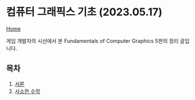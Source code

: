 # 컴퓨터 그래픽스 기초 (2023.05.17)
[Home](/)

게임 개발자의 시선에서 본 Fundamentals of Computer Graphics 5판의 정리 글입니다.

## 목차

1. [서론](/Notes/2023/05/Korean/FundamentalsOfComputerGraphics01Introduction.md)
2. [사소한 수학](/Notes/2023/05/Korean/FundamentalsOfComputerGraphics02MiscellaneousMath.md)